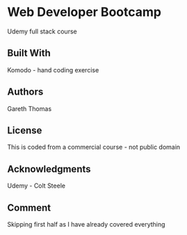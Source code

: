 # Web Developer Bootcamp

Udemy full stack course

## Built With

Komodo - hand coding exercise

## Authors

Gareth Thomas

## License

This is coded from a commercial course - not public domain

## Acknowledgments

Udemy - Colt Steele

## Comment

Skipping first half as I have already covered everything
